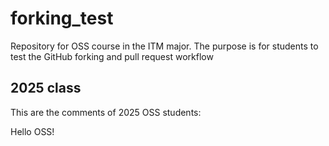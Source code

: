 # forking_test
Repository for OSS course in the ITM major. The purpose is for students to test the GitHub forking and pull request workflow

## 2025 class

This are the comments of 2025 OSS students:

Hello OSS!